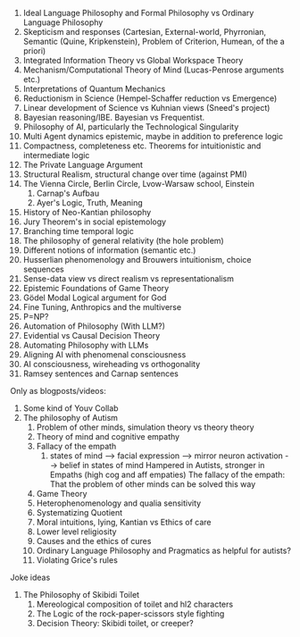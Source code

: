 
1. Ideal Language Philosophy and Formal Philosophy vs Ordinary Language Philosophy
2. Skepticism and responses (Cartesian, External-world, Phyrronian, Semantic (Quine, Kripkenstein), Problem of Criterion, Humean, of the a priori)
3. Integrated Information Theory vs Global Workspace Theory
4. Mechanism/Computational Theory of Mind (Lucas-Penrose arguments etc.)
5. Interpretations of Quantum Mechanics
6. Reductionism in Science (Hempel-Schaffer reduction vs Emergence)
7. Linear development of Science vs Kuhnian views (Sneed's project)
8. Bayesian reasoning/IBE. Bayesian vs Frequentist.
9. Philosophy of AI, particularly the Technological Singularity
10. Multi Agent dynamics epistemic, maybe in addition to preference logic
11. Compactness, completeness etc. Theorems for intuitionistic and intermediate logic
12. The Private Language Argument
13. Structural Realism, structural change over time (against PMI)
14. The Vienna Circle, Berlin Circle, Lvow-Warsaw school, Einstein
	1. Carnap's Aufbau
	2. Ayer's Logic, Truth, Meaning
15. History of Neo-Kantian philosophy
16. Jury Theorem's in social epistemology
17. Branching time temporal logic
18. The philosophy of general relativity (the hole problem)
19. Different notions of information (semantic etc.)
20. Husserlian phenomenology and Brouwers intuitionism, choice sequences
21. Sense-data view vs direct realism vs representationalism
22. Epistemic Foundations of Game Theory
23. Gödel Modal Logical argument for God
24. Fine Tuning, Anthropics and the multiverse
25. P=NP?
26. Automation of Philosophy (With LLM?)
27. Evidential vs Causal Decision Theory
28. Automating Philosophy with LLMs
29. Aligning AI with phenomenal consciousness
30. AI consciousness, wireheading vs orthogonality
31. Ramsey sentences and Carnap sentences




Only as blogposts/videos:
1. Some kind of Youv Collab
2. The philosophy of Autism
	1. Problem of other minds, simulation theory vs theory theory
	2. Theory of mind and cognitive empathy
	3. Fallacy of the empath 
		1. states of mind --> facial expression --> mirror neuron activation --> belief in states of mind
		   Hampered in Autists, stronger in Empaths (high cog and aff empaties)
		   The fallacy of the empath: That the problem of other minds can be solved this way
	4. Game Theory
	5. Heterophenomenology and qualia sensitivity
	6. Systematizing Quotient
	7. Moral intuitions, lying, Kantian vs Ethics of care
	8. Lower level religiosity
	9. Causes and the ethics of cures
	10. Ordinary Language Philosophy and Pragmatics as helpful for autists?
	11. Violating Grice's rules





Joke ideas

1. The Philosophy of Skibidi Toilet
	1. Mereological composition of toilet and hl2 characters
	2. The Logic of the rock-paper-scissors style fighting
	3. Decision Theory: Skibidi toilet, or creeper?
